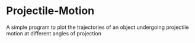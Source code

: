 # Projectile-Motion
A simple program to plot the trajectories of an object undergoing projectile motion at different angles of projection
